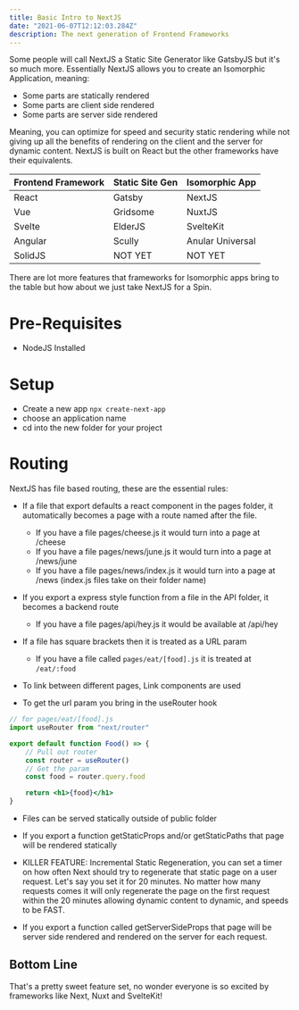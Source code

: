 ```yaml
---
title: Basic Intro to NextJS
date: "2021-06-07T12:12:03.284Z"
description: The next generation of Frontend Frameworks
---
```


Some people will call NextJS a Static Site Generator like GatsbyJS but it's so much more. Essentially NextJS allows you to create an Isomorphic Application, meaning:

- Some parts are statically rendered
- Some parts are client side rendered
- Some parts are server side rendered

Meaning, you can optimize for speed and security static rendering while not giving up all the benefits of rendering on the client and the server for dynamic content. NextJS is built on React but the other frameworks have their equivalents.

| Frontend Framework | Static Site Gen | Isomorphic App |
|--------------------|-----------------|----------------|
| React | Gatsby | NextJS |
| Vue | Gridsome | NuxtJS |
| Svelte | ElderJS | SvelteKit |
| Angular | Scully | Anular Universal |
| SolidJS | NOT YET | NOT YET |

There are lot more features that frameworks for Isomorphic apps bring to the table but how about we just take NextJS for a Spin.

# Pre-Requisites

- NodeJS Installed

# Setup

- Create a new app `npx create-next-app`
- choose an application name
- cd into the new folder for your project

# Routing

NextJS has file based routing, these are the essential rules:

- If a file that export defaults a react component in the pages folder, it automatically becomes a page with a route named after the file.
    * If you have a file pages/cheese.js it would turn into a page at /cheese
    * If you have a file pages/news/june.js it would turn into a page at /news/june
    * If you have a file pages/news/index.js it would turn into a page at /news (index.js files take on their folder name)

- If you export a express style function from a file in the API folder, it becomes a backend route
    * If you have a file pages/api/hey.js it would be available at /api/hey

- If a file has square brackets then it is treated as a URL param
    * If you have a file called `pages/eat/[food].js` it is treated at `/eat/:food`

- To link between different pages, Link components are used

- To get the url param you bring in the useRouter hook

```jsx
// for pages/eat/[food].js
import useRouter from "next/router"

export default function Food() => {
    // Pull out router
    const router = useRouter()
    // Get the param
    const food = router.query.food

    return <h1>{food}</h1>
}
```

- Files can be served statically outside of public folder

- If you export a function getStaticProps and/or getStaticPaths that page will be rendered statically

- KILLER FEATURE: Incremental Static Regeneration, you can set a timer on how often Next should try to regenerate that static page on a user request. Let's say you set it for 20 minutes. No matter how many requests comes it will only regenerate the page on the first request within the 20 minutes allowing dynamic content to dynamic, and speeds to be FAST.

- If you export a function called getServerSideProps that page will be server side rendered and rendered on the server for each request.

## Bottom Line

That's a pretty sweet feature set, no wonder everyone is so excited by frameworks like Next, Nuxt and SvelteKit!
